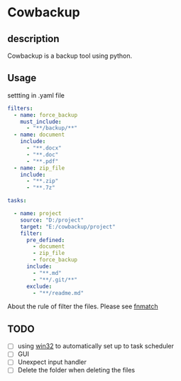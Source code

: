 # Cowbackup

## description
Cowbackup is a backup tool using python.

## Usage
settting in .yaml file

```yaml
filters:
  - name: force_backup
    must_include:
      - "**/backup/**"
  - name: document
    include:
      - "**.docx"
      - "**.doc"
      - "**.pdf"
  - name: zip_file
    include:
      - "**.zip"
      - "**.7z"

tasks:

  - name: project
    source: "D:/project"
    target: "E:/cowbackup/project"
    filter:
      pre_defined:
        - document
        - zip_file
        - force_backup
      include:
        - "**.md"
        - "**/.git/**"
      exclude:
        - "**/readme.md"
```
About the rule of filter the files. Please see [fnmatch](https://docs.python.org/zh-tw/3/library/fnmatch.html)


## TODO

- [ ] using [win32](https://pypi.org/project/pywin32/) to automatically set up to task scheduler
- [ ] GUI
- [ ] Unexpect input handler
- [ ] Delete the folder when deleting the files
